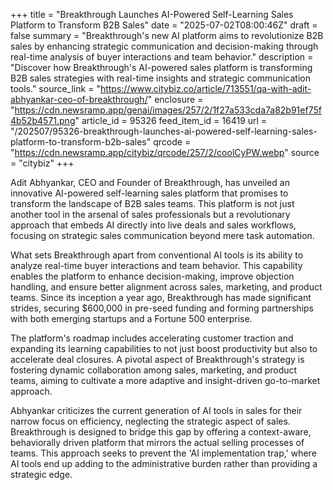 +++
title = "Breakthrough Launches AI-Powered Self-Learning Sales Platform to Transform B2B Sales"
date = "2025-07-02T08:00:46Z"
draft = false
summary = "Breakthrough's new AI platform aims to revolutionize B2B sales by enhancing strategic communication and decision-making through real-time analysis of buyer interactions and team behavior."
description = "Discover how Breakthrough's AI-powered sales platform is transforming B2B sales strategies with real-time insights and strategic communication tools."
source_link = "https://www.citybiz.co/article/713551/qa-with-adit-abhyankar-ceo-of-breakthrough/"
enclosure = "https://cdn.newsramp.app/genai/images/257/2/1f27a533cda7a82b91ef75f4b52b4571.png"
article_id = 95326
feed_item_id = 16419
url = "/202507/95326-breakthrough-launches-ai-powered-self-learning-sales-platform-to-transform-b2b-sales"
qrcode = "https://cdn.newsramp.app/citybiz/qrcode/257/2/coolCyPW.webp"
source = "citybiz"
+++

<p>Adit Abhyankar, CEO and Founder of Breakthrough, has unveiled an innovative AI-powered self-learning sales platform that promises to transform the landscape of B2B sales teams. This platform is not just another tool in the arsenal of sales professionals but a revolutionary approach that embeds AI directly into live deals and sales workflows, focusing on strategic sales communication beyond mere task automation.</p><p>What sets Breakthrough apart from conventional AI tools is its ability to analyze real-time buyer interactions and team behavior. This capability enables the platform to enhance decision-making, improve objection handling, and ensure better alignment across sales, marketing, and product teams. Since its inception a year ago, Breakthrough has made significant strides, securing $600,000 in pre-seed funding and forming partnerships with both emerging startups and a Fortune 500 enterprise.</p><p>The platform's roadmap includes accelerating customer traction and expanding its learning capabilities to not just boost productivity but also to accelerate deal closures. A pivotal aspect of Breakthrough's strategy is fostering dynamic collaboration among sales, marketing, and product teams, aiming to cultivate a more adaptive and insight-driven go-to-market approach.</p><p>Abhyankar criticizes the current generation of AI tools in sales for their narrow focus on efficiency, neglecting the strategic aspect of sales. Breakthrough is designed to bridge this gap by offering a context-aware, behaviorally driven platform that mirrors the actual selling processes of teams. This approach seeks to prevent the 'AI implementation trap,' where AI tools end up adding to the administrative burden rather than providing a strategic edge.</p>